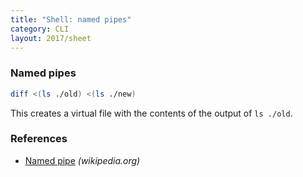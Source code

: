 ```yaml
---
title: "Shell: named pipes"
category: CLI
layout: 2017/sheet
---
```


### Named pipes

```sh
diff <(ls ./old) <(ls ./new)
```

This creates a virtual file with the contents of the output of `ls ./old`.

### References

- [Named pipe](https://en.wikipedia.org/wiki/Named_pipe) _(wikipedia.org)_
